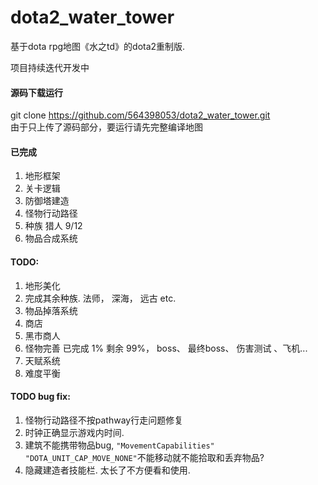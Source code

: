 # dota2_water_tower

基于dota rpg地图《水之td》的dota2重制版.

项目持续迭代开发中

#### 源码下载运行
git clone https://github.com/564398053/dota2_water_tower.git  
由于只上传了源码部分，要运行请先完整编译地图

#### 已完成 
1. 地形框架
2. 关卡逻辑
3. 防御塔建造
4. 怪物行动路径
5. 种族 猎人 9/12
6. 物品合成系统

#### TODO:
1. 地形美化
2. 完成其余种族. 法师， 深海， 远古 etc.
3. 物品掉落系统
4. 商店
5. 黑市商人
6. 怪物完善 已完成 1% 剩余 99%， boss、 最终boss、 伤害测试 、飞机...
7. 天赋系统
8. 难度平衡



#### TODO bug fix:
1. 怪物行动路径不按pathway行走问题修复
2. 时钟正确显示游戏内时间.
3. 建筑不能携带物品bug, ```"MovementCapabilities"        "DOTA_UNIT_CAP_MOVE_NONE"```不能移动就不能拾取和丢弃物品?
4. 隐藏建造者技能栏. 太长了不方便看和使用.
